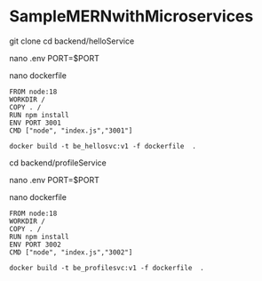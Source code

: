 # SampleMERNwithMicroservices



git clone
cd backend/helloService

nano .env
PORT=$PORT

nano dockerfile
```
FROM node:18
WORKDIR /
COPY . /
RUN npm install
ENV PORT 3001
CMD ["node", "index.js","3001"]
```
```
docker build -t be_hellosvc:v1 -f dockerfile  .
```


cd backend/profileService

nano .env
PORT=$PORT

nano dockerfile
```
FROM node:18
WORKDIR /
COPY . /
RUN npm install
ENV PORT 3002
CMD ["node", "index.js","3002"]
```
```
docker build -t be_profilesvc:v1 -f dockerfile  .
```
